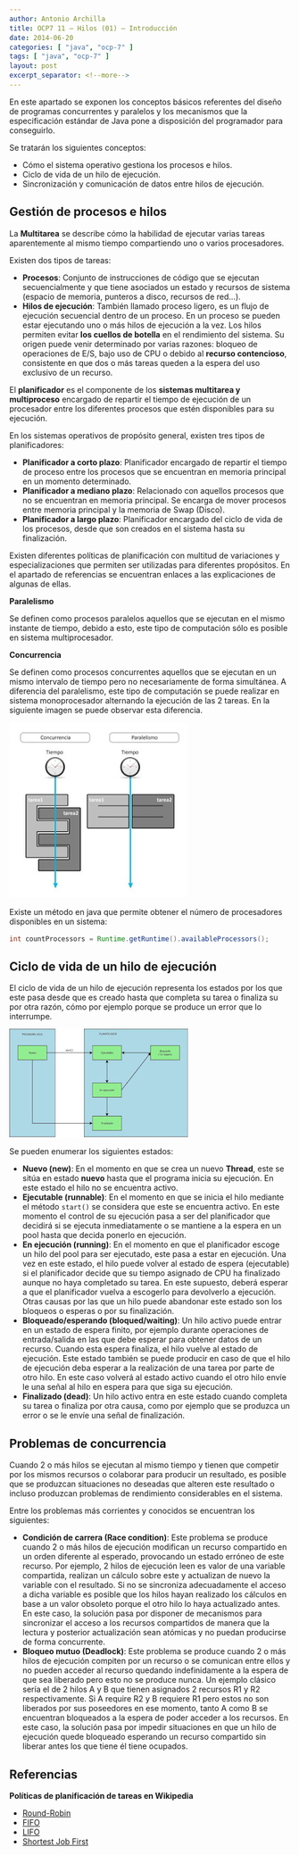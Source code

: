 ```yaml
---
author: Antonio Archilla
title: OCP7 11 – Hilos (01) – Introducción
date: 2014-06-20
categories: [ "java", "ocp-7" ]
tags: [ "java", "ocp-7" ]
layout: post
excerpt_separator: <!--more-->
---
```


En este apartado se exponen los conceptos básicos referentes del diseño de programas concurrentes y paralelos 
y los mecanismos que la especificación estándar de Java pone a disposición del programador para conseguirlo.

Se tratarán los siguientes conceptos:

* Cómo el sistema operativo gestiona los procesos e hilos.
* Ciclo de vida de un hilo de ejecución.
* Sincronización y comunicación de datos entre hilos de ejecución.

<!--more-->

## Gestión de procesos e hilos

La **Multitarea** se describe cómo la habilidad de ejecutar varias tareas aparentemente al mismo tiempo compartiendo uno o varios procesadores. 

Existen dos tipos de tareas:

* **Procesos**: Conjunto de instrucciones de código que se ejecutan secuencialmente y que tiene asociados un estado y recursos de sistema (espacio de memoria, punteros a disco, recursos de red…).
* **Hilos de ejecución**: También llamado proceso ligero, es un flujo de ejecución secuencial dentro de un proceso. En un proceso se pueden estar ejecutando uno o más hilos de ejecución a la vez. 
Los hilos permiten evitar **los cuellos de botella** en el rendimiento del sistema. 
Su origen puede venir determinado por varias razones: bloqueo de operaciones de E/S, bajo uso de CPU o debido al **recurso contencioso**, 
consistente en que dos o más tareas queden a la espera del uso exclusivo de un recurso.

El **planificador** es el componente de los **sistemas multitarea y multiproceso** encargado de repartir el tiempo de ejecución de un procesador entre los diferentes 
procesos que estén disponibles para su ejecución.

En los sistemas operativos de propósito general, existen tres tipos de planificadores:

* **Planificador a corto plazo**: Planificador encargado de repartir el tiempo de proceso entre los procesos que se encuentran en memoria principal en un momento determinado.
* **Planificador a mediano plazo**: Relacionado con aquellos procesos que no se encuentran en memoria principal. Se encarga de mover procesos entre memoria principal y la memoria de Swap (Disco).
* **Planificador a largo plazo**: Planificador encargado del ciclo de vida de los procesos, desde que son creados en el sistema hasta su finalización.

Existen diferentes políticas de planificación con multitud de variaciones y especializaciones que permiten ser utilizadas para diferentes propósitos. En el apartado de referencias se encuentran enlaces a las explicaciones de algunas de ellas.

**Paralelismo**

Se definen como procesos paralelos aquellos que se ejecutan en el mismo instante de tiempo, debido a esto, este tipo de computación sólo es posible en sistema multiprocesador.

**Concurrencia**

Se definen como procesos concurrentes aquellos que se ejecutan en un mismo intervalo de tiempo pero no necesariamente de forma simultánea. A diferencia del paralelismo, este tipo de computación se puede realizar en sistema monoprocesador alternando la ejecución de las 2 tareas. En la siguiente imagen se puede observar esta diferencia.

![](/assets/posts/java/ocp-7/2014-06-20-ocp7_11_hilos_01_introduccion_fig1.jpg)

Existe un método en java que permite obtener el número de procesadores disponibles en un sistema:

```java
int countProcessors = Runtime.getRuntime().availableProcessors();
```

## Ciclo de vida de un hilo de ejecución

El ciclo de vida de un hilo de ejecución representa los estados por los que este pasa desde que es creado hasta que completa su tarea o finaliza su por otra razón, cómo por ejemplo porque se produce un error que lo interrumpe.

![](/assets/posts/java/ocp-7/2014-06-20-ocp7_11_hilos_01_introduccion_fig2.jpg)

Se pueden enumerar los siguientes estados:

* **Nuevo (new)**: En el momento en que se crea un nuevo **Thread**, este se sitúa en estado **nuevo** hasta que el programa inicia su ejecución. En este estado el hilo no se encuentra activo.
* **Ejecutable (runnable)**: En el momento en que se inicia el hilo mediante el método `start()` se considera que este se encuentra activo. En este momento el control de su ejecución pasa a ser del planificador que decidirá si se ejecuta inmediatamente o se mantiene a la espera en un pool hasta que decida ponerlo en ejecución.
* **En ejecución (running)**: En el momento en que el planificador escoge un hilo del pool para ser ejecutado, este pasa a estar en ejecución. Una vez en este estado, el hilo puede volver al estado de espera (ejecutable) si el planificador decide que su tiempo asignado de CPU ha finalizado aunque no haya completado su tarea. En este supuesto, deberá esperar a que el planificador vuelva a escogerlo para devolverlo a ejecución. Otras causas por las que un hilo puede abandonar este estado son los bloqueos o esperas o por su finalización.
* **Bloqueado/esperando (bloqued/waiting)**: Un hilo activo puede entrar en un estado de espera finito, por ejemplo durante operaciones de entrada/salida en las que debe esperar para obtener datos de un recurso. Cuando esta espera finaliza, el hilo vuelve al estado de ejecución. Este estado también se puede producir en caso de que el hilo de ejecución deba esperar a la realización de una tarea por parte de otro hilo. En este caso volverá al estado activo cuando el otro hilo envíe le una señal al hilo en espera para que siga su ejecución.
* **Finalizado (dead)**: Un hilo activo entra en este estado cuando completa su tarea o finaliza por otra causa, como por ejemplo que se produzca un error o se le envíe una señal de finalización.

## Problemas de concurrencia

Cuando 2 o más hilos se ejecutan al mismo tiempo y tienen que competir por los mismos recursos o colaborar para producir un resultado, es posible que se produzcan situaciones no deseadas 
que alteren este resultado o incluso produzcan problemas de rendimiento considerables en el sistema.

Entre los problemas más corrientes y conocidos se encuentran los siguientes:

* **Condición de carrera (Race condition)**: Este problema se produce cuando 2 o más hilos de ejecución modifican un recurso compartido en un orden diferente al esperado, provocando un estado erróneo de este recurso. Por ejemplo, 2 hilos de ejecución leen es valor de una variable compartida, realizan un cálculo sobre este y actualizan de nuevo la variable con el resultado. Si no se sincroniza adecuadamente el acceso a dicha variable es posible que los hilos hayan realizado los cálculos en base a un valor obsoleto porque el otro hilo lo haya actualizado antes. En este caso, la solución pasa por disponer de mecanismos para sincronizar el acceso a los recursos compartidos de manera que la lectura y posterior actualización sean atómicas y no puedan producirse de forma concurrente.
* **Bloqueo mutuo (Deadlock)**: Este problema se produce cuando 2 o más hilos de ejecución compiten por un recurso o se comunican entre ellos y no pueden acceder al recurso quedando indefinidamente a la espera de que sea liberado pero esto no se produce nunca. Un ejemplo clásico sería el de 2 hilos A y B que tienen asignados 2 recursos R1 y R2 respectivamente. Si A require R2 y B requiere R1 pero estos no son liberados por sus poseedores en ese momento, tanto A como B se encuentran bloqueados a la espera de poder acceder a los recursos. En este caso, la solución pasa por impedir situaciones en que un hilo de ejecución quede bloqueado esperando un recurso compartido sin liberar antes los que tiene él tiene ocupados.

## Referencias

**Políticas de planificación de tareas en Wikipedia**

* [Round-Robin](https://es.wikipedia.org/wiki/Planificaci%C3%B3n_Round-robin)
* [FIFO](https://es.wikipedia.org/wiki/First_in,_first_out)
* [LIFO](https://es.wikipedia.org/wiki/Last_in,_first_out)
* [Shortest Job First](https://en.wikipedia.org/wiki/Shortest_job_next)

